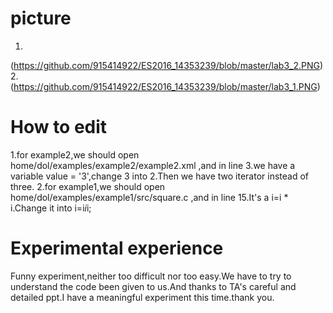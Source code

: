 # picture
1.
(https://github.com/915414922/ES2016_14353239/blob/master/lab3_2.PNG)
2.
(https://github.com/915414922/ES2016_14353239/blob/master/lab3_1.PNG)
# How to edit
1.for example2,we should open home/dol/examples/example2/example2.xml
  ,and in line 3.we have a variable value = '3',change 3 into 2.Then we have 
  two iterator instead of three.
2.for example1,we should open home/dol/examples/example1/src/square.c
  ,and in line 15.It's a i=i * i.Change it into i=i*i*i; 
# Experimental experience
Funny experiment,neither too difficult nor too easy.We have to try to understand
the code been given to us.And thanks to TA's careful and detailed ppt.I have a 
meaningful experiment this time.thank you.
